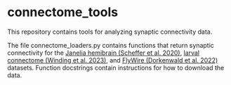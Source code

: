 # connectome_tools
This repository contains tools for analyzing synaptic connectivity data.

The file connectome_loaders.py contains functions that return synaptic connectivity for the [Janelia hemibrain (Scheffer et al. 2020)](https://elifesciences.org/articles/57443), [larval connectome (Winding et al. 2023)](https://www.science.org/doi/full/10.1126/science.add9330), and [FlyWire (Dorkenwald et al. 2022)](https://www.nature.com/articles/s41592-021-01330-0) datasets. Function docstrings contain instructions for how to download the data.


